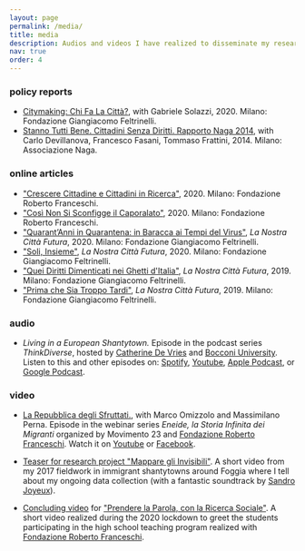 ```yaml
---
layout: page
permalink: /media/
title: media
description: Audios and videos I have realized to disseminate my research.
nav: true
order: 4
---
```


### policy reports

- [Citymaking: Chi Fa La Città?](https://fondazionefeltrinelli.it/app/uploads/2020/09/Citymaking_.pdf), with Gabriele Solazzi, 2020. Milano: Fondazione Giangiacomo Feltrinelli.
- [Stanno Tutti Bene. Cittadini Senza Diritti. Rapporto Naga 2014](http://naga.it/wp-content/uploads/2018/09/Report_CitttadiniSenzaDiritti_Rapporto_2014.pdf), with Carlo Devillanova, Francesco Fasani, Tommaso Frattini, 2014. Milano: Associazione Naga.

### online articles

- ["Crescere Cittadine e Cittadini in Ricerca"](https://www.fondfranceschi.it/notizie/crescere-cittadine-e-cittadini-in-ricerca/63466/), 2020. Milano: Fondazione Roberto Franceschi.
- ["Così Non Si Sconfigge il Caporalato"](https://www.fondfranceschi.it/notizie/cosi-non-si-sconfigge-il-caporalato-simone-cremaschi/63077/), 2020. Milano: Fondazione Roberto Franceschi.
- ["Quarant’Anni in Quarantena: in Baracca ai Tempi del Virus"](https://fondazionefeltrinelli.it/quarantanni-in-quarantena-in-baracca-ai-tempi-del-virus/), *La Nostra Città Futura*, 2020. Milano: Fondazione Giangiacomo Feltrinelli.
- ["Soli, Insieme"](https://fondazionefeltrinelli.it/soli-insieme/), *La Nostra Città Futura*, 2020. Milano: Fondazione Giangiacomo Feltrinelli.
- ["Quei Diritti Dimenticati nei Ghetti d'Italia"](https://fondazionefeltrinelli.it/quei-diritti-dimenticati-nei-ghetti-ditalia/), *La Nostra Città Futura*, 2019. Milano: Fondazione Giangiacomo Feltrinelli.
- ["Prima che Sia Troppo Tardi"](https://fondazionefeltrinelli.it/prima-che-sia-troppo-tardi/), *La Nostra Città Futura*, 2019. Milano: Fondazione Giangiacomo Feltrinelli.

### audio

- *Living in a European Shantytown.* Episode in the podcast series *ThinkDiverse*, hosted by [Catherine De Vries](https://www.catherinedevries.eu/) and [Bocconi University](https://www.unibocconi.eu/). Listen to this and other episodes on: [Spotify](https://open.spotify.com/episode/01xxdgvf5oSfsectYqiADy?si=2dd62eab29f84949), [Youtube](https://www.youtube.com/watch?v=UyMZP6A2FfQ&list=PLNBlD2s94-0sAg2LV36QGRxXYHAPllKEm&index=6&t=108s), [Apple Podcast](https://podcasts.apple.com/us/podcast/5-living-in-european-shantytowns-with-simone-cremaschi/id1610080017?i=1000552546524), or [Google Podcast](https://podcasts.google.com/feed/aHR0cHM6Ly93d3cuc3ByZWFrZXIuY29tL3Nob3cvNTQyMjUwMS9lcGlzb2Rlcy9mZWVk/episode/aHR0cHM6Ly9hcGkuc3ByZWFrZXIuY29tL2VwaXNvZGUvNDg4NzE4Mzc?sa=X&ved=0CAUQkfYCahcKEwjwruf9kI73AhUAAAAAHQAAAAAQAQ).

### video

- [La Repubblica degli Sfruttati.](https://www.fondfranceschi.it/convegni-e-altre-attivita/la-repubblica-degli-sfruttati-diritti-del-lavoro-contro-caporalato-simone-cremaschi-e-marco-omizzolo-dialogano-con-massimiliano-perna/78388/), with Marco Omizzolo and Massimilano Perna. Episode in the webinar series *Eneide, la Storia Infinita dei Migranti* organized by Movimento 23 and [Fondazione Roberto Franceschi](https://www.fondfranceschi.it/). Watch it on [Youtube](https://www.youtube.com/watch?v=YeTVIUKZs3c) or [Facebook](https://fb.watch/ck_05ulh_U/).

- [Teaser for research project "Mappare gli Invisibili"](https://www.youtube.com/watch?v=OJWWBqAfGCU). A short video from my 2017 fieldwork in immigrant shantytowns around Foggia where I tell about my ongoing data collection (with a fantastic soundtrack by [Sandro Joyeux](https://open.spotify.com/artist/40BW0WxWyudFtFEawvZVp6?si=h6OAZOjuRAmraZ6nYEYz5g)).

- [Concluding video](https://www.youtube.com/watch?v=JOLUNpaV1vM) for ["Prendere la Parola, con la Ricerca Sociale"](/action). A short video realized during the 2020 lockdown to greet the students participating in the high school teaching program realized with [Fondazione Roberto Franceschi](https://www.fondfranceschi.it/).
